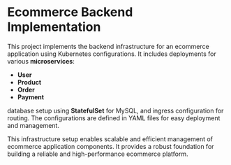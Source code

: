 # Ecommerce Backend Implementation

This project implements the backend infrastructure for an ecommerce application using Kubernetes configurations. It includes deployments for various **microservices**:
* **User**
* **Product**
* **Order**
* **Payment**

database setup using **StatefulSet** for MySQL, and ingress configuration for routing. The configurations are defined in YAML files for easy deployment and management.

This infrastructure setup enables scalable and efficient management of ecommerce application components. It provides a robust foundation for building a reliable and high-performance ecommerce platform.